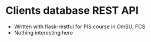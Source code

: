 # Clients database REST API
- Written with flask-restful for PIS course in OmSU, FCS
- Nothing interesting here
